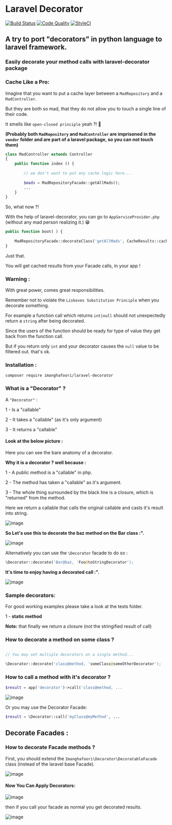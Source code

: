 # Laravel Decorator

[![Build Status](https://travis-ci.org/imanghafoori1/laravel-widgetize.svg?branch=master)](https://travis-ci.org/imanghafoori1/laravel-widgetize)
[![Code Quality](https://scrutinizer-ci.com/g/imanghafoori1/laravel-decorator/badges/quality-score.png?b=master)](https://scrutinizer-ci.com/g/imanghafoori1/laravel-decorator/?branch=master)
[![StyleCI](https://github.styleci.io/repos/164699371/shield?branch=master)](https://github.styleci.io/repos/164699371)

## A try to port "decorators" in python language to laravel framework.

### Easily decorate your method calls with laravel-decorator package

### Cache Like a Pro:

Imagine that you want to put a cache layer between a `MadRepository` and a `MadController`.

But they are both so mad, that they do not allow you to touch a single line of their code.

It smells like `open-closed principle` yeah ?! 👃 

**(Probably both `MadRepository` and `MadController` are imprisoned in the `vendor` folder and are part of a laravel package, so you can not touch them)**

```php
class MadController extends Controller
{
    public function index () {
    
        // we don't want to put any cache logic here...
        
        $mads = MadRepositoryFacade::getAllMads();
        ...
    }
}
```

So, what now ?!

With the help of laravel-decorator, you can go to `AppServiceProvider.php` (without any mad person realizing it.) 😁 

```php
public function boot( ) {
    
    MadRepositoryFacade::decorateClass('getAllMads', CacheResults::cache('myKey', 10));
}
```
Just that.

You will get cached results from your Facade calls, in your app !


### Warning :

With great power, comes great responsibilities.

Remember not to violate the `Liskoves Substitution Principle` when you decorate something.

For example a function call which returns `int|null` should not unexpectedly return a `string` after being decorated.

Since the users of the function should be ready for type of value they get back from the function call.

But if you return only `int` and your decorator causes the `null` value to be filtered out. that's ok.


### Installation :

```
composer require imanghafoori/laravel-decorator
```

### What is a "Decorator" ?

A `"Decorator"` :

1 - Is a "callable"

2 - It takes a "callable" (as it's only argument)

3 - It returns a "callable"

#### Look at the below picture :

Here you can see the bare anatomy of a decorator.

**Why it is a decorator ? well because :**

1 - A public method is a "callable" in php.

2 - The method has taken a "callable" as it's argument.

3 - The whole thing surrounded by the black line is a closure, which is "returned" from the method.


Here we return a callable that calls the original callable and casts it's result into string.

![image](https://user-images.githubusercontent.com/6961695/50966481-4855dc00-14ea-11e9-884f-5e6b762b6e35.png)

**So Let's use this to decorate the baz method on the Bar class :".**

![image](https://user-images.githubusercontent.com/6961695/50967860-a389cd80-14ee-11e9-85a5-e3cf346942a3.png)

Alternatively you can use the `\Decorator` facade to do so :

```php
\Decorator::decorate('Bar@baz, 'Foo@toStringDecorator');
```

**It's time to enjoy having a decorated call :".**

![image](https://user-images.githubusercontent.com/6961695/50968397-2bbca280-14f0-11e9-85c9-4112e14da056.png)

### Sample decorators:

For good working examples please take a look at the tests folder.

1 - **static method** 

**Note:** that finally we return a closure (not the stringified result of call)

### How to decorate a method on some class ?

```php

// You may set multiple decorators on a single method...

\Decorator::decorate('class@method, 'someClass@someOtherDecorator');
```


### How to call a method with it's decorator ?

```php
$result = app('decorator')->call('class@method, ...
```

![image](https://user-images.githubusercontent.com/6961695/50965570-8c93ad00-14e7-11e9-877b-76f7f6b5ae7e.png)

Or you may use the Decorator Facade:

```php
$result = \Decorator::call('myClass@myMethod', ...
```



## Decorate Facades :

### How to decorate Facade methods ?

First, you should extend the `Imanghafoori\Decorator\DecoratableFacade` class (instead of the laravel base Facade).

![image](https://user-images.githubusercontent.com/6961695/50964214-e85c3700-14e3-11e9-8153-71d424daedad.png)


#### Now You Can Apply Decorators:

![image](https://user-images.githubusercontent.com/6961695/50963877-1f7e1880-14e3-11e9-9c5e-90d23d1533d5.png)


then if you call your facade as normal you get decorated results.

![image](https://user-images.githubusercontent.com/6961695/50963709-b0082900-14e2-11e9-84c8-c1665693d390.png)

